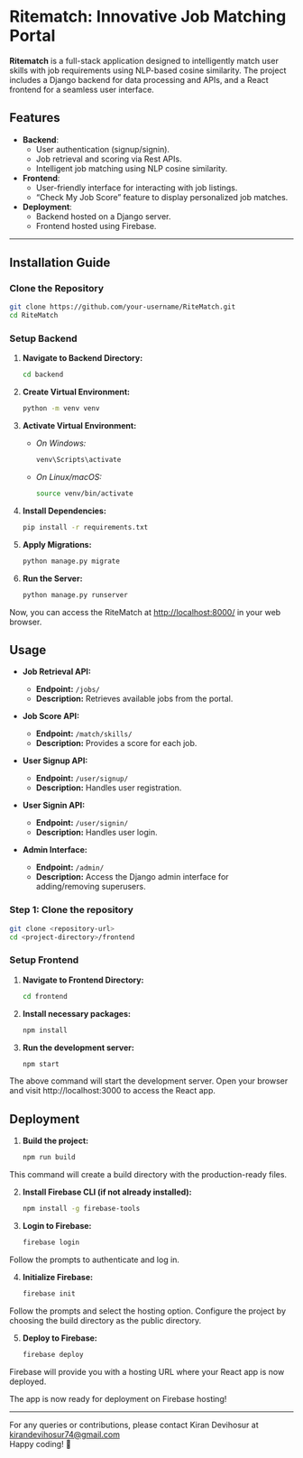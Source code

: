 # **Ritematch: Innovative Job Matching Portal**

**Ritematch** is a full-stack application designed to intelligently match user skills with job requirements using NLP-based cosine similarity. The project includes a Django backend for data processing and APIs, and a React frontend for a seamless user interface.

## **Features**
- **Backend**:
  - User authentication (signup/signin).
  - Job retrieval and scoring via Rest APIs.
  - Intelligent job matching using NLP cosine similarity.
- **Frontend**:
  - User-friendly interface for interacting with job listings.
  - “Check My Job Score” feature to display personalized job matches.
- **Deployment**:
  - Backend hosted on a Django server.
  - Frontend hosted using Firebase.

---

## **Installation Guide**

### **Clone the Repository**
```bash
git clone https://github.com/your-username/RiteMatch.git
cd RiteMatch
```

### **Setup Backend**
1. **Navigate to Backend Directory:**
   ```bash
   cd backend
   ```
2. **Create Virtual Environment:**

    ```bash
    python -m venv venv
    ```

3. **Activate Virtual Environment:**

    - *On Windows:*
      ```bash
      venv\Scripts\activate
      ```
    - *On Linux/macOS:*
      ```bash
      source venv/bin/activate
      ```

4. **Install Dependencies:**

    ```bash
    pip install -r requirements.txt
    ```

5. **Apply Migrations:**

    ```bash
    python manage.py migrate
    ```

6. **Run the Server:**

    ```bash
    python manage.py runserver
    ```

Now, you can access the RiteMatch at [http://localhost:8000/](http://localhost:8000/) in your web browser.

## Usage

- **Job Retrieval API:**
  - **Endpoint:** `/jobs/`
  - **Description:** Retrieves available jobs from the portal.

- **Job Score API:**
  - **Endpoint:** `/match/skills/`
  - **Description:** Provides a score for each job.
    
- **User Signup API:**
  - **Endpoint:** `/user/signup/`
  - **Description:** Handles user registration.

- **User Signin API:**
  - **Endpoint:** `/user/signin/`
  - **Description:** Handles user login.

- **Admin Interface:**
  - **Endpoint:** `/admin/`
  - **Description:** Access the Django admin interface for adding/removing superusers.

 ### Step 1: Clone the repository

```bash
git clone <repository-url>
cd <project-directory>/frontend
```

### **Setup Frontend**
1. **Navigate to Frontend Directory:**
   ```bash
   cd frontend
   ```
   
2. **Install necessary packages:**
   ```bash
   npm install
   ```

3. **Run the development server:**
   ```bash
   npm start
   ```
The above command will start the development server. Open your browser and visit http://localhost:3000 to access the React app.

## Deployment

1. **Build the project:**
   ```bash
   npm run build
   ```
This command will create a build directory with the production-ready files.

2. **Install Firebase CLI (if not already installed):**
   ```bash
   npm install -g firebase-tools
   ```
3. **Login to Firebase:**
   ```bash
   firebase login
   ```
Follow the prompts to authenticate and log in.

4. **Initialize Firebase:**
   ```bash
   firebase init
   ```
Follow the prompts and select the hosting option. Configure the project by choosing the build directory as the public directory.

5. **Deploy to Firebase:**
   ```bash
   firebase deploy
   ```
Firebase will provide you with a hosting URL where your React app is now deployed.

The app is now ready for deployment on Firebase hosting!

---
For any queries or contributions, please contact Kiran Devihosur at kirandevihosur74@gmail.com  
Happy coding! 🎉
